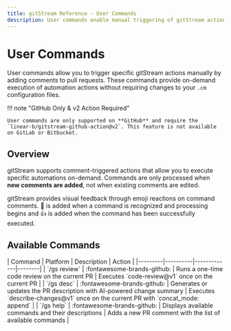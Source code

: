 ```yaml
---
title: gitStream Reference - User Commands
description: User commands enable manual triggering of gitStream actions through PR comments.
---
```

# User Commands

User commands allow you to trigger specific gitStream actions manually by adding comments to pull requests. These commands provide on-demand execution of automation actions without requiring changes to your `.cm` configuration files.

!!! note "GitHub Only & v2 Action Required"

    User commands are only supported on **GitHub** and require the `linear-b/gitstream-github-action@v2`. This feature is not available on GitLab or Bitbucket.

## Overview

gitStream supports comment-triggered actions that allow you to execute specific automations on-demand. Commands are only processed when **new comments are added**, not when existing comments are edited.

gitStream provides visual feedback through emoji reactions on command comments. :eyes: is added when a command is recognized and processing begins
and :thumbsup: is added when the command has been successfully executed.

## Available Commands

<div class="commands-details" markdown=1>
| Command | Platform | Description | Action |
|---------|----------|-------------|--------|
| `/gs review` | :fontawesome-brands-github: | Runs a one-time code review on the current PR | Executes `code-review@v1` once on the current PR |
| `/gs desc` | :fontawesome-brands-github: | Generates or updates the PR description with AI-powered change summary | Executes `describe-changes@v1` once on the current PR with `concat_mode: append` |
| `/gs help` | :fontawesome-brands-github: | Displays available commands and their descriptions | Adds a new PR comment with the list of available commands |
</div>
